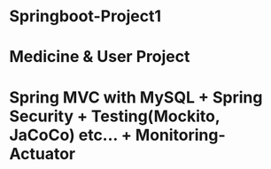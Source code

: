 # Springboot-Project1
# Medicine & User Project
# Spring MVC with MySQL + Spring Security + Testing(Mockito, JaCoCo) etc... + Monitoring-Actuator
